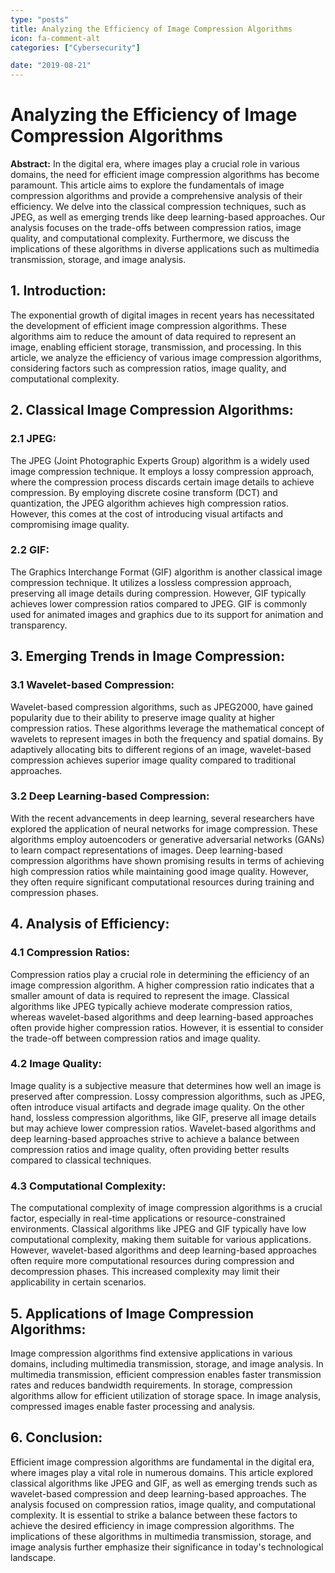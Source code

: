 ```yaml
---
type: "posts"
title: Analyzing the Efficiency of Image Compression Algorithms
icon: fa-comment-alt
categories: ["Cybersecurity"]

date: "2019-08-21"
---
```




# Analyzing the Efficiency of Image Compression Algorithms

**Abstract:**
In the digital era, where images play a crucial role in various domains, the need for efficient image compression algorithms has become paramount. This article aims to explore the fundamentals of image compression algorithms and provide a comprehensive analysis of their efficiency. We delve into the classical compression techniques, such as JPEG, as well as emerging trends like deep learning-based approaches. Our analysis focuses on the trade-offs between compression ratios, image quality, and computational complexity. Furthermore, we discuss the implications of these algorithms in diverse applications such as multimedia transmission, storage, and image analysis.

## 1. Introduction:
The exponential growth of digital images in recent years has necessitated the development of efficient image compression algorithms. These algorithms aim to reduce the amount of data required to represent an image, enabling efficient storage, transmission, and processing. In this article, we analyze the efficiency of various image compression algorithms, considering factors such as compression ratios, image quality, and computational complexity.

## 2. Classical Image Compression Algorithms:
### 2.1 JPEG:
The JPEG (Joint Photographic Experts Group) algorithm is a widely used image compression technique. It employs a lossy compression approach, where the compression process discards certain image details to achieve compression. By employing discrete cosine transform (DCT) and quantization, the JPEG algorithm achieves high compression ratios. However, this comes at the cost of introducing visual artifacts and compromising image quality.

### 2.2 GIF:
The Graphics Interchange Format (GIF) algorithm is another classical image compression technique. It utilizes a lossless compression approach, preserving all image details during compression. However, GIF typically achieves lower compression ratios compared to JPEG. GIF is commonly used for animated images and graphics due to its support for animation and transparency.

## 3. Emerging Trends in Image Compression:
### 3.1 Wavelet-based Compression:
Wavelet-based compression algorithms, such as JPEG2000, have gained popularity due to their ability to preserve image quality at higher compression ratios. These algorithms leverage the mathematical concept of wavelets to represent images in both the frequency and spatial domains. By adaptively allocating bits to different regions of an image, wavelet-based compression achieves superior image quality compared to traditional approaches.

### 3.2 Deep Learning-based Compression:
With the recent advancements in deep learning, several researchers have explored the application of neural networks for image compression. These algorithms employ autoencoders or generative adversarial networks (GANs) to learn compact representations of images. Deep learning-based compression algorithms have shown promising results in terms of achieving high compression ratios while maintaining good image quality. However, they often require significant computational resources during training and compression phases.

## 4. Analysis of Efficiency:
### 4.1 Compression Ratios:
Compression ratios play a crucial role in determining the efficiency of an image compression algorithm. A higher compression ratio indicates that a smaller amount of data is required to represent the image. Classical algorithms like JPEG typically achieve moderate compression ratios, whereas wavelet-based algorithms and deep learning-based approaches often provide higher compression ratios. However, it is essential to consider the trade-off between compression ratios and image quality.

### 4.2 Image Quality:
Image quality is a subjective measure that determines how well an image is preserved after compression. Lossy compression algorithms, such as JPEG, often introduce visual artifacts and degrade image quality. On the other hand, lossless compression algorithms, like GIF, preserve all image details but may achieve lower compression ratios. Wavelet-based algorithms and deep learning-based approaches strive to achieve a balance between compression ratios and image quality, often providing better results compared to classical techniques.

### 4.3 Computational Complexity:
The computational complexity of image compression algorithms is a crucial factor, especially in real-time applications or resource-constrained environments. Classical algorithms like JPEG and GIF typically have low computational complexity, making them suitable for various applications. However, wavelet-based algorithms and deep learning-based approaches often require more computational resources during compression and decompression phases. This increased complexity may limit their applicability in certain scenarios.

## 5. Applications of Image Compression Algorithms:
Image compression algorithms find extensive applications in various domains, including multimedia transmission, storage, and image analysis. In multimedia transmission, efficient compression enables faster transmission rates and reduces bandwidth requirements. In storage, compression algorithms allow for efficient utilization of storage space. In image analysis, compressed images enable faster processing and analysis.

## 6. Conclusion:
Efficient image compression algorithms are fundamental in the digital era, where images play a vital role in numerous domains. This article explored classical algorithms like JPEG and GIF, as well as emerging trends such as wavelet-based compression and deep learning-based approaches. The analysis focused on compression ratios, image quality, and computational complexity. It is essential to strike a balance between these factors to achieve the desired efficiency in image compression algorithms. The implications of these algorithms in multimedia transmission, storage, and image analysis further emphasize their significance in today's technological landscape.